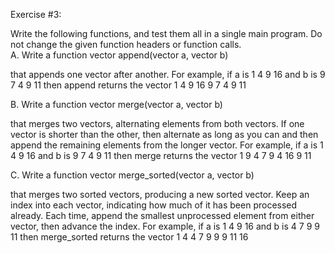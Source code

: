 Exercise #3:

Write the following functions, and test them all in a single main program.  Do not change the given function headers or function calls.  
A.	Write a function 
vector append(vector a, vector b) 

that appends one vector after another. 
For example, if a is 
1 4 9 16 
and b is 
9 7 4 9 11 
then append returns the vector 
1 4 9 16 9 7 4 9 11 

B.	Write a function 
vector merge(vector a, vector b) 

that merges two vectors, alternating elements from both vectors. If one vector is shorter than the other, then alternate as long as you can and then append the remaining elements from the longer vector. 
For example, if a is 
1 4 9 16 
and b is 
9 7 4 9 11 
then merge returns the vector 
1 9 4 7 9 4 16 9 11 

C.	Write a function 
vector merge_sorted(vector a, vector b) 

that merges two sorted vectors, producing a new sorted vector. Keep an index into each vector, indicating how much of it has been processed already. Each time, append the smallest unprocessed element from either vector, then advance the index. 
For example, if a is 
1 4 9 16 
and b is 
4 7 9 9 11 
then merge_sorted returns the vector 
1 4 4 7 9 9 9 11 16
